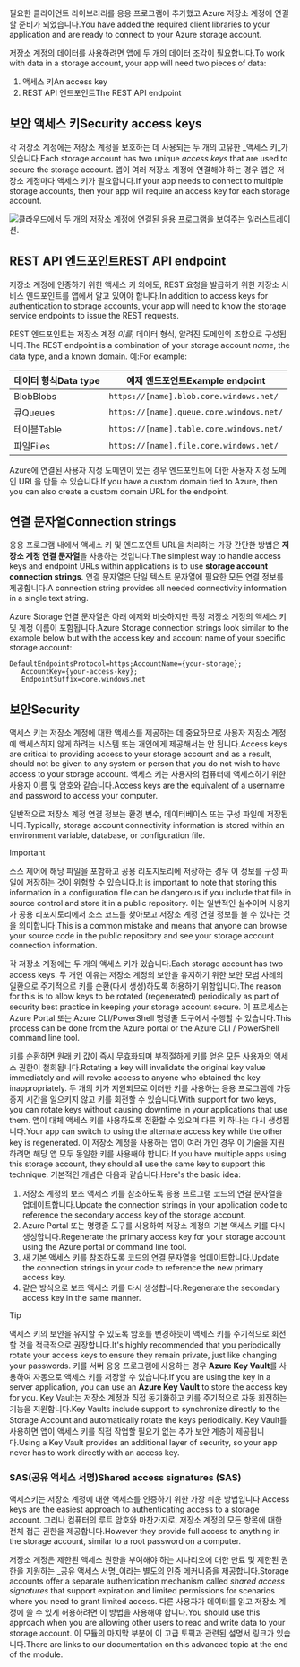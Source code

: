 <span data-ttu-id="abaf2-101">필요한 클라이언트 라이브러리를 응용 프로그램에 추가했고 Azure 저장소 계정에 연결할 준비가 되었습니다.</span><span class="sxs-lookup"><span data-stu-id="abaf2-101">You have added the required client libraries to your application and are ready to connect to your Azure storage account.</span></span>

<span data-ttu-id="abaf2-102">저장소 계정의 데이터를 사용하려면 앱에 두 개의 데이터 조각이 필요합니다.</span><span class="sxs-lookup"><span data-stu-id="abaf2-102">To work with data in a storage account, your app will need two pieces of data:</span></span>

1. <span data-ttu-id="abaf2-103">액세스 키</span><span class="sxs-lookup"><span data-stu-id="abaf2-103">An access key</span></span>
1. <span data-ttu-id="abaf2-104">REST API 엔드포인트</span><span class="sxs-lookup"><span data-stu-id="abaf2-104">The REST API endpoint</span></span>

## <a name="security-access-keys"></a><span data-ttu-id="abaf2-105">보안 액세스 키</span><span class="sxs-lookup"><span data-stu-id="abaf2-105">Security access keys</span></span>

<span data-ttu-id="abaf2-106">각 저장소 계정에는 저장소 계정을 보호하는 데 사용되는 두 개의 고유한 _액세스 키_가 있습니다.</span><span class="sxs-lookup"><span data-stu-id="abaf2-106">Each storage account has two unique _access keys_ that are used to secure the storage account.</span></span> <span data-ttu-id="abaf2-107">앱이 여러 저장소 계정에 연결해야 하는 경우 앱은 저장소 계정마다 액세스 키가 필요합니다.</span><span class="sxs-lookup"><span data-stu-id="abaf2-107">If your app needs to connect to multiple storage accounts, then your app will require an access key for each storage account.</span></span>

![클라우드에서 두 개의 저장소 계정에 연결된 응용 프로그램을 보여주는 일러스트레이션.](..\media\6-multiple-accounts.png)

## <a name="rest-api-endpoint"></a><span data-ttu-id="abaf2-110">REST API 엔드포인트</span><span class="sxs-lookup"><span data-stu-id="abaf2-110">REST API endpoint</span></span>

<span data-ttu-id="abaf2-111">저장소 계정에 인증하기 위한 액세스 키 외에도, REST 요청을 발급하기 위한 저장소 서비스 엔드포인트를 앱에서 알고 있어야 합니다.</span><span class="sxs-lookup"><span data-stu-id="abaf2-111">In addition to access keys for authentication to storage accounts, your app will need to know the storage service endpoints to issue the REST requests.</span></span> 

<span data-ttu-id="abaf2-112">REST 엔드포인트는 저장소 계정 _이름_, 데이터 형식, 알려진 도메인의 조합으로 구성됩니다.</span><span class="sxs-lookup"><span data-stu-id="abaf2-112">The REST endpoint is a combination of your storage account _name_, the data type, and a known domain.</span></span> <span data-ttu-id="abaf2-113">예:</span><span class="sxs-lookup"><span data-stu-id="abaf2-113">For example:</span></span>

| <span data-ttu-id="abaf2-114">데이터 형식</span><span class="sxs-lookup"><span data-stu-id="abaf2-114">Data type</span></span> | <span data-ttu-id="abaf2-115">예제 엔드포인트</span><span class="sxs-lookup"><span data-stu-id="abaf2-115">Example endpoint</span></span> |
|-----------|------------------|
| <span data-ttu-id="abaf2-116">Blob</span><span class="sxs-lookup"><span data-stu-id="abaf2-116">Blobs</span></span>     | `https://[name].blob.core.windows.net/` |
| <span data-ttu-id="abaf2-117">큐</span><span class="sxs-lookup"><span data-stu-id="abaf2-117">Queues</span></span>    | `https://[name].queue.core.windows.net/` |
| <span data-ttu-id="abaf2-118">테이블</span><span class="sxs-lookup"><span data-stu-id="abaf2-118">Table</span></span>     | `https://[name].table.core.windows.net/` |
| <span data-ttu-id="abaf2-119">파일</span><span class="sxs-lookup"><span data-stu-id="abaf2-119">Files</span></span>     | `https://[name].file.core.windows.net/` |

<span data-ttu-id="abaf2-120">Azure에 연결된 사용자 지정 도메인이 있는 경우 엔드포인트에 대한 사용자 지정 도메인 URL을 만들 수 있습니다.</span><span class="sxs-lookup"><span data-stu-id="abaf2-120">If you have a custom domain tied to Azure, then you can also create a custom domain URL for the endpoint.</span></span>

## <a name="connection-strings"></a><span data-ttu-id="abaf2-121">연결 문자열</span><span class="sxs-lookup"><span data-stu-id="abaf2-121">Connection strings</span></span>

<span data-ttu-id="abaf2-122">응용 프로그램 내에서 액세스 키 및 엔드포인트 URL을 처리하는 가장 간단한 방법은 **저장소 계정 연결 문자열**을 사용하는 것입니다.</span><span class="sxs-lookup"><span data-stu-id="abaf2-122">The simplest way to handle access keys and endpoint URLs within applications is to use **storage account connection strings**.</span></span> <span data-ttu-id="abaf2-123">연결 문자열은 단일 텍스트 문자열에 필요한 모든 연결 정보를 제공합니다.</span><span class="sxs-lookup"><span data-stu-id="abaf2-123">A connection string provides all needed connectivity information in a single text string.</span></span>

<span data-ttu-id="abaf2-124">Azure Storage 연결 문자열은 아래 예제와 비슷하지만 특정 저장소 계정의 액세스 키 및 계정 이름이 포함됩니다.</span><span class="sxs-lookup"><span data-stu-id="abaf2-124">Azure Storage connection strings look similar to the example below but with the access key and account name of your specific storage account:</span></span>

```
DefaultEndpointsProtocol=https;AccountName={your-storage};
   AccountKey={your-access-key};
   EndpointSuffix=core.windows.net
```

## <a name="security"></a><span data-ttu-id="abaf2-125">보안</span><span class="sxs-lookup"><span data-stu-id="abaf2-125">Security</span></span>

<span data-ttu-id="abaf2-126">액세스 키는 저장소 계정에 대한 액세스를 제공하는 데 중요하므로 사용자 저장소 계정에 액세스하지 않게 하려는 시스템 또는 개인에게 제공해서는 안 됩니다.</span><span class="sxs-lookup"><span data-stu-id="abaf2-126">Access keys are critical to providing access to your storage account and as a result, should not be given to any system or person that you do not wish to have access to your storage account.</span></span> <span data-ttu-id="abaf2-127">액세스 키는 사용자의 컴퓨터에 액세스하기 위한 사용자 이름 및 암호와 같습니다.</span><span class="sxs-lookup"><span data-stu-id="abaf2-127">Access keys are the equivalent of a username and password to access your computer.</span></span>

<span data-ttu-id="abaf2-128">일반적으로 저장소 계정 연결 정보는 환경 변수, 데이터베이스 또는 구성 파일에 저장됩니다.</span><span class="sxs-lookup"><span data-stu-id="abaf2-128">Typically, storage account connectivity information is stored within an environment variable, database, or configuration file.</span></span>

> [!IMPORTANT]
> <span data-ttu-id="abaf2-129">소스 제어에 해당 파일을 포함하고 공용 리포지토리에 저장하는 경우 이 정보를 구성 파일에 저장하는 것이 위험할 수 있습니다.</span><span class="sxs-lookup"><span data-stu-id="abaf2-129">It is important to note that storing this information in a configuration file can be dangerous if you include that file in source control and store it in a public repository.</span></span> <span data-ttu-id="abaf2-130">이는 일반적인 실수이며 사용자가 공용 리포지토리에서 소스 코드를 찾아보고 저장소 계정 연결 정보를 볼 수 있다는 것을 의미합니다.</span><span class="sxs-lookup"><span data-stu-id="abaf2-130">This is a common mistake and means that anyone can browse your source code in the public repository and see your storage account connection information.</span></span>

<span data-ttu-id="abaf2-131">각 저장소 계정에는 두 개의 액세스 키가 있습니다.</span><span class="sxs-lookup"><span data-stu-id="abaf2-131">Each storage account has two access keys.</span></span> <span data-ttu-id="abaf2-132">두 개인 이유는 저장소 계정의 보안을 유지하기 위한 보안 모범 사례의 일환으로 주기적으로 키를 순환(다시 생성)하도록 허용하기 위함입니다.</span><span class="sxs-lookup"><span data-stu-id="abaf2-132">The reason for this is to allow keys to be rotated (regenerated) periodically as part of security best practice in keeping your storage account secure.</span></span> <span data-ttu-id="abaf2-133">이 프로세스는 Azure Portal 또는 Azure CLI/PowerShell 명령줄 도구에서 수행할 수 있습니다.</span><span class="sxs-lookup"><span data-stu-id="abaf2-133">This process can be done from the Azure portal or the Azure CLI / PowerShell command line tool.</span></span>

<span data-ttu-id="abaf2-134">키를 순환하면 원래 키 값이 즉시 무효화되며 부적절하게 키를 얻은 모든 사용자의 액세스 권한이 철회됩니다.</span><span class="sxs-lookup"><span data-stu-id="abaf2-134">Rotating a key will invalidate the original key value immediately and will revoke access to anyone who obtained the key inappropriately.</span></span> <span data-ttu-id="abaf2-135">두 개의 키가 지원되므로 이러한 키를 사용하는 응용 프로그램에 가동 중지 시간을 일으키지 않고 키를 회전할 수 있습니다.</span><span class="sxs-lookup"><span data-stu-id="abaf2-135">With support for two keys, you can rotate keys without causing downtime in your applications that use them.</span></span> <span data-ttu-id="abaf2-136">앱이 대체 액세스 키를 사용하도록 전환할 수 있으며 다른 키 하나는 다시 생성됩니다.</span><span class="sxs-lookup"><span data-stu-id="abaf2-136">Your app can switch to using the alternate access key while the other key is regenerated.</span></span> <span data-ttu-id="abaf2-137">이 저장소 계정을 사용하는 앱이 여러 개인 경우 이 기술을 지원하려면 해당 앱 모두 동일한 키를 사용해야 합니다.</span><span class="sxs-lookup"><span data-stu-id="abaf2-137">If you have multiple apps using this storage account, they should all use the same key to support this technique.</span></span> <span data-ttu-id="abaf2-138">기본적인 개념은 다음과 같습니다.</span><span class="sxs-lookup"><span data-stu-id="abaf2-138">Here's the basic idea:</span></span>

1. <span data-ttu-id="abaf2-139">저장소 계정의 보조 액세스 키를 참조하도록 응용 프로그램 코드의 연결 문자열을 업데이트합니다.</span><span class="sxs-lookup"><span data-stu-id="abaf2-139">Update the connection strings in your application code to reference the secondary access key of the storage account.</span></span>
2. <span data-ttu-id="abaf2-140">Azure Portal 또는 명령줄 도구를 사용하여 저장소 계정의 기본 액세스 키를 다시 생성합니다.</span><span class="sxs-lookup"><span data-stu-id="abaf2-140">Regenerate the primary access key for your storage account using the Azure portal or command line tool.</span></span>
3. <span data-ttu-id="abaf2-141">새 기본 액세스 키를 참조하도록 코드의 연결 문자열을 업데이트합니다.</span><span class="sxs-lookup"><span data-stu-id="abaf2-141">Update the connection strings in your code to reference the new primary access key.</span></span>
4. <span data-ttu-id="abaf2-142">같은 방식으로 보조 액세스 키를 다시 생성합니다.</span><span class="sxs-lookup"><span data-stu-id="abaf2-142">Regenerate the secondary access key in the same manner.</span></span>

> [!TIP]
> <span data-ttu-id="abaf2-143">액세스 키의 보안을 유지할 수 있도록 암호를 변경하듯이 액세스 키를 주기적으로 회전할 것을 적극적으로 권장합니다.</span><span class="sxs-lookup"><span data-stu-id="abaf2-143">It's highly recommended that you periodically rotate your access keys to ensure they remain private, just like changing your passwords.</span></span> <span data-ttu-id="abaf2-144">키를 서버 응용 프로그램에 사용하는 경우 **Azure Key Vault**를 사용하여 자동으로 액세스 키를 저장할 수 있습니다.</span><span class="sxs-lookup"><span data-stu-id="abaf2-144">If you are using the key in a server application, you can use an **Azure Key Vault** to store the access key for you.</span></span> <span data-ttu-id="abaf2-145">Key Vault는 저장소 계정과 직접 동기화하고 키를 주기적으로 자동 회전하는 기능을 지원합니다.</span><span class="sxs-lookup"><span data-stu-id="abaf2-145">Key Vaults include support to synchronize directly to the Storage Account and automatically rotate the keys periodically.</span></span> <span data-ttu-id="abaf2-146">Key Vault를 사용하면 앱이 액세스 키를 직접 작업할 필요가 없는 추가 보안 계층이 제공됩니다.</span><span class="sxs-lookup"><span data-stu-id="abaf2-146">Using a Key Vault provides an additional layer of security, so your app never has to work directly with an access key.</span></span>

### <a name="shared-access-signatures-sas"></a><span data-ttu-id="abaf2-147">SAS(공유 액세스 서명)</span><span class="sxs-lookup"><span data-stu-id="abaf2-147">Shared access signatures (SAS)</span></span>

<span data-ttu-id="abaf2-148">액세스키는 저장소 계정에 대한 액세스를 인증하기 위한 가장 쉬운 방법입니다.</span><span class="sxs-lookup"><span data-stu-id="abaf2-148">Access keys are the easiest approach to authenticating access to a storage account.</span></span> <span data-ttu-id="abaf2-149">그러나 컴퓨터의 루트 암호와 마찬가지로, 저장소 계정의 모든 항목에 대한 전체 접근 권한을 제공합니다.</span><span class="sxs-lookup"><span data-stu-id="abaf2-149">However they provide full access to anything in the storage account, similar to a root password on a computer.</span></span>

<span data-ttu-id="abaf2-150">저장소 계정은 제한된 액세스 권한을 부여해야 하는 시나리오에 대한 만료 및 제한된 권한을 지원하는 _공유 액세스 서명_이라는 별도의 인증 메커니즘을 제공합니다.</span><span class="sxs-lookup"><span data-stu-id="abaf2-150">Storage accounts offer a separate authentication mechanism called _shared access signatures_ that support expiration and limited permissions for scenarios where you need to grant limited access.</span></span> <span data-ttu-id="abaf2-151">다른 사용자가 데이터를 읽고 저장소 계정에 쓸 수 있게 허용하려면 이 방법을 사용해야 합니다.</span><span class="sxs-lookup"><span data-stu-id="abaf2-151">You should use this approach when you are allowing other users to read and write data to your storage account.</span></span> <span data-ttu-id="abaf2-152">이 모듈의 마지막 부분에 이 고급 토픽과 관련된 설명서 링크가 있습니다.</span><span class="sxs-lookup"><span data-stu-id="abaf2-152">There are links to our documentation on this advanced topic at the end of the module.</span></span>
